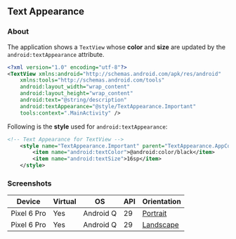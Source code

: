 ## Text Appearance

### About

The application shows a ```TextView``` whose <b>color</b> and <b>size</b> are updated by the ```android:textAppearance``` attribute.

```xml
<?xml version="1.0" encoding="utf-8"?>
<TextView xmlns:android="http://schemas.android.com/apk/res/android"
    xmlns:tools="http://schemas.android.com/tools"
    android:layout_width="wrap_content"
    android:layout_height="wrap_content"
    android:text="@string/description"
    android:textAppearance="@style/TextAppearance.Important"
    tools:context=".MainActivity" />
```

Following is the <b>style</b> used for ```android:textAppearance```:

```xml
<!-- Text Appearance for TextView -->
    <style name="TextAppearance.Important" parent="TextAppearance.AppCompat">
        <item name="android:textColor">@android:color/black</item>
        <item name="android:textSize">16sp</item>
    </style>
```

### Screenshots

| Device | Virtual | OS | API | Orientation |
| --- | --- | --- | --- | --- |
| Pixel 6 Pro | Yes | Android Q | 29 | [Portrait](https://user-images.githubusercontent.com/122201501/224092909-240b911c-8f96-49c2-b80b-183c2c3fd2e2.png) |
| Pixel 6 Pro | Yes | Android Q | 29 | [Landscape](https://user-images.githubusercontent.com/122201501/224092887-2831f50c-78eb-470a-8788-abbe909870b8.png) |
